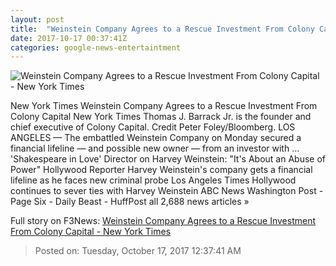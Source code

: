 ```yaml
---
layout: post
title:  "Weinstein Company Agrees to a Rescue Investment From Colony Capital - New York Times"
date: 2017-10-17 00:37:41Z
categories: google-news-entertaintment
---
```


![Weinstein Company Agrees to a Rescue Investment From Colony Capital - New York Times](https://static01.nyt.com/images/2017/10/17/business/17WEINSTEINDEAL/17colony1-facebookJumbo.jpg)

New York Times Weinstein Company Agrees to a Rescue Investment From Colony Capital New York Times Thomas J. Barrack Jr. is the founder and chief executive of Colony Capital. Credit Peter Foley/Bloomberg. LOS ANGELES — The embattled Weinstein Company on Monday secured a financial lifeline — and possible new owner — from an investor with ... 'Shakespeare in Love' Director on Harvey Weinstein: "It's About an Abuse of Power" Hollywood Reporter Harvey Weinstein's company gets a financial lifeline as he faces new criminal probe Los Angeles Times Hollywood continues to sever ties with Harvey Weinstein ABC News Washington Post - Page Six - Daily Beast - HuffPost all 2,688 news articles »


Full story on F3News: [Weinstein Company Agrees to a Rescue Investment From Colony Capital - New York Times](http://www.f3nws.com/n/evQsCG)

> Posted on: Tuesday, October 17, 2017 12:37:41 AM
